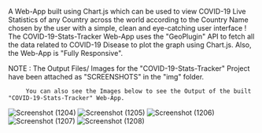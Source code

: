 A Web-App built using Chart.js which can be used to view COVID-19 Live Statistics of any Country across the world according to the Country Name chosen by the user with a simple, clean and eye-catching user interface ! The COVID-19-Stats-Tracker Web-App uses the "GeoPlugin" API to fetch all the data related to COVID-19 
Disease to plot the graph using Chart.js. Also, the Web-App is "Fully Responsive".


NOTE : The Output Files/ Images for the "COVID-19-Stats-Tracker" Project have been attached as "SCREENSHOTS" in the "img" folder.




         You can also see the Images below to see the Output of the built "COVID-19-Stats-Tracker" Web-App.




![Screenshot (1204)](https://user-images.githubusercontent.com/101398263/202439462-96a1c6df-be84-4b29-bf26-60f3b8c3f5e0.png)
![Screenshot (1205)](https://user-images.githubusercontent.com/101398263/202439302-35ae7b4b-9d01-40bf-a0a3-68909d47e87c.png)
![Screenshot (1206)](https://user-images.githubusercontent.com/101398263/202439310-5743bbb1-65f9-4fd6-b680-c9ba60c948c7.png)
![Screenshot (1207)](https://user-images.githubusercontent.com/101398263/202439496-745dd10a-a11c-4aa9-b522-7ed76771c810.png)
![Screenshot (1208)](https://user-images.githubusercontent.com/101398263/202439262-6f4eaf1e-0cbc-4bfe-a821-6b27b7f76316.png)
